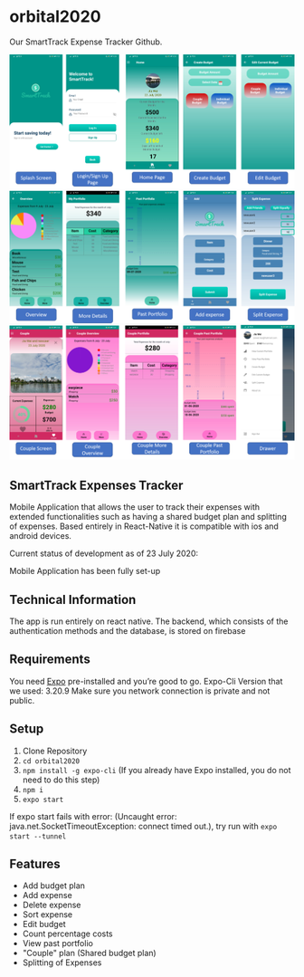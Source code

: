 # orbital2020
Our SmartTrack Expense Tracker Github.

![SmartTrack UI](/assets/images/UI1.png)
![SmartTrack UI2](/assets/images/UI2.png)
![SmartTrack UI3](/assets/images/UI3.png)


## SmartTrack Expenses Tracker

Mobile Application that allows the user to track their expenses with extended functionalities such as having a shared budget plan and splitting of expenses.
Based entirely in React-Native it is compatible with ios and android devices.

Current status of development as of 23 July 2020:

Mobile Application has been fully set-up


## Technical Information

The app is run entirely on react native. 
The backend, which consists of the authentication methods and the database, is stored on firebase

## Requirements

You need [Expo](https://expo.io/) pre-installed and you’re good to go.
Expo-Cli Version that we used: 3.20.9
Make sure you network connection is private and not public.

## Setup

1. Clone Repository
2. `cd orbital2020`
3. `npm install -g expo-cli` (If you already have Expo installed, you do not need to do this step)
3. `npm i`
4. `expo start`

If expo start fails with error: (Uncaught error: java.net.SocketTimeoutException: connect timed out.), try run with `expo start --tunnel`

## Features

- Add budget plan
- Add expense
- Delete expense
- Sort expense
- Edit budget
- Count percentage costs
- View past portfolio
- "Couple" plan (Shared budget plan)
- Splitting of Expenses

